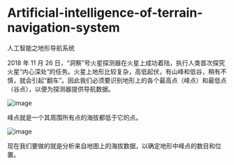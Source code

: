 # Artificial-intelligence-of-terrain-navigation-system

人工智能之地形导航系统

2018 年 11 月 26 日，“洞察”号火星探测器在火星上成功着陆，执行人类首次探究火星“内心深处”的任务。火星上地形比较复杂，高低起伏，有山峰和低谷，稍有不慎，就会引起“翻车”。因此我们必须要识别地形上的各个最高点（峰点）和最低点（谷点），以便为探测器提供导航数据。

![image](https://user-images.githubusercontent.com/77604891/127731552-4ac01de7-b8ba-4fb3-bd8a-b3cb7de5fdf4.png)

峰点就是一个其周围所有点的海拔都低于它的点。

![image](https://user-images.githubusercontent.com/77604891/127731645-1f1ad854-2283-40c1-a820-d278f877e355.png)

现在我们要做的就是分析来自地图上的海拔数据，以确定地形中峰点的数目和位置。
